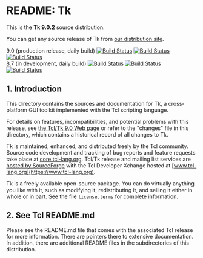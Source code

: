 # README:  Tk

This is the **Tk 9.0.2** source distribution.

You can get any source release of Tk from [our distribution
site](https://sourceforge.net/projects/tcl/files/Tcl/).

9.0 (production release, daily build)
[![Build Status](https://github.com/tcltk/tk/actions/workflows/linux-build.yml/badge.svg?branch=main)](https://github.com/tcltk/tk/actions/workflows/linux-build.yml?query=branch%3Amain)
[![Build Status](https://github.com/tcltk/tk/actions/workflows/win-build.yml/badge.svg?branch=main)](https://github.com/tcltk/tk/actions/workflows/win-build.yml?query=branch%3Amain)
[![Build Status](https://github.com/tcltk/tk/actions/workflows/mac-build.yml/badge.svg?branch=main)](https://github.com/tcltk/tk/actions/workflows/mac-build.yml?query=branch%3Amain)
<br>
8.7 (in development, daily build)
[![Build Status](https://github.com/tcltk/tk/actions/workflows/linux-build.yml/badge.svg?branch=core-8-branch)](https://github.com/tcltk/tk/actions/workflows/linux-build.yml?query=branch%3Acore-8-branch)
[![Build Status](https://github.com/tcltk/tk/actions/workflows/win-build.yml/badge.svg?branch=core-8-branch)](https://github.com/tcltk/tk/actions/workflows/win-build.yml?query=branch%3Acore-8-branch)
[![Build Status](https://github.com/tcltk/tk/actions/workflows/mac-build.yml/badge.svg?branch=core-8-branch)](https://github.com/tcltk/tk/actions/workflows/mac-build.yml?query=branch%3Acore-8-branch)

## <a id="intro">1.</a> Introduction

This directory contains the sources and documentation for Tk, a
cross-platform GUI toolkit implemented with the Tcl scripting language.

For details on features, incompatibilities, and potential problems with
this release, see [the Tcl/Tk 9.0 Web page](https://www.tcl-lang.org/software/tcltk/9.0.html)
or refer to the "changes" file in this directory, which contains a
historical record of all changes to Tk.

Tk is maintained, enhanced, and distributed freely by the Tcl community.
Source code development and tracking of bug reports and feature requests
take place at [core.tcl-lang.org](https://core.tcl-lang.org/).
Tcl/Tk release and mailing list services are [hosted by
SourceForge](https://sourceforge.net/projects/tcl/)
with the Tcl Developer Xchange hosted at
[www.tcl-lang.org](https://www.tcl-lang.org).

Tk is a freely available open-source package.  You can do virtually
anything you like with it, such as modifying it, redistributing it,
and selling it either in whole or in part.  See the file
`license.terms` for complete information.

## <a id="tcl">2.</a> See Tcl README.md

Please see the README.md file that comes with the associated Tcl release
for more information.  There are pointers there to extensive
documentation.  In addition, there are additional README files
in the subdirectories of this distribution.
